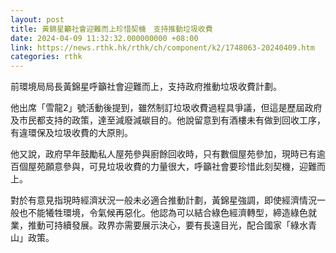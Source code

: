 ```yaml
---
layout: post
title: 黃錦星籲社會迎難而上珍惜契機　支持推動垃圾收費
date: 2024-04-09 11:32:32.000000000 +08:00
link: https://news.rthk.hk/rthk/ch/component/k2/1748063-20240409.htm
categories: rthk
---
```


前環境局局長黃錦星呼籲社會迎難而上，支持政府推動垃圾收費計劃。

他出席「雪龍2」號活動後提到，雖然制訂垃圾收費過程具爭議，但這是歷屆政府及市民都支持的政策，達至減廢減碳目的。他說留意到有酒樓未有做到回收工序，有違環保及垃圾收費的大原則。

他又說，政府早年鼓勵私人屋苑參與廚餘回收時，只有數個屋苑參加，現時已有逾百個屋苑願意參與，可見垃圾收費的力量很大，呼籲社會要珍惜此刻契機，迎難而上。

對於有意見指現時經濟狀況一般未必適合推動計劃，黃錦星強調，即使經濟情況一般也不能犧牲環境，令氣候再惡化。他認為可以結合綠色經濟轉型，締造綠色就業，推動可持續發展。政界亦需要展示決心，要有長遠目光，配合國家「綠水青山」政策。
